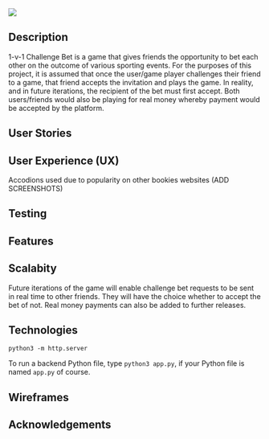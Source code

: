 <img src="https://codeinstitute.s3.amazonaws.com/fullstack/ci_logo_small.png" style="margin: 0;">


## Description
1-v-1 Challenge Bet is a game that gives friends the opportunity to bet each other on the outcome of various sporting events.
For the purposes of this project, it is assumed that once the user/game player challenges their friend to a game, that 
friend accepts the invitation and plays the game. In reality, and in future iterations, the recipient of the bet must first accept.
Both users/friends would also be playing for real money whereby payment would be accepted by the platform.

## User Stories

## User Experience (UX)
Accodions used due to popularity on other bookies websites (ADD SCREENSHOTS)

## Testing

## Features

## Scalabity
Future iterations of the game will enable challenge bet requests to be sent in real time to other friends. They will
have the choice whether to accept the bet of not. Real money payments can also be added to further releases.

## Technologies

`python3 -m http.server`


To run a backend Python file, type `python3 app.py`, if your Python file is named `app.py` of course.

## Wireframes

## Acknowledgements


